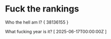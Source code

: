 # Fuck the rankings

Who the hell am I?
{ 38136155 }

What fucking year is it?
[ 2025-06-17T00:00:00Z ]
